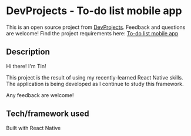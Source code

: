 # DevProjects - To-do list mobile app

This is an open source project from [DevProjects](http://www.codementor.io/projects). Feedback and questions are welcome!
Find the project requirements here: [To-do list mobile app](https://www.codementor.io/projects/mobile/to-do-list-mobile-app-bdi10y26rf)

## Description
Hi there! I'm Tin!

This project is the result of using my recently-learned React Native skills. The application is being developed as I continue to study this framework.  

Any feedback are welcome!


## Tech/framework used
Built with React Native


